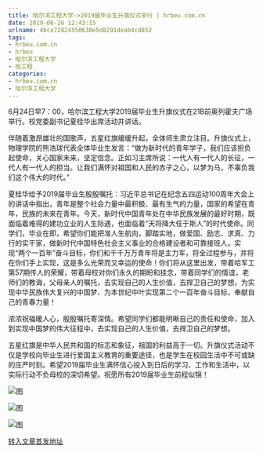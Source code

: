```yaml
---
title: 哈尔滨工程大学->2019届毕业生升旗仪式举行 | hrbeu.com.cn
date: 2019-06-26 12:43:15
urlname: 4bce72824550630e5d8291deab4cd852
tags: 
- hrbeu.com.cn
- hrbeu
- 哈尔滨工程大学
- 哈工程
categories:
- hrbeu.com.cn
- 哈尔滨工程大学
---
```



6月24日早7：00，哈尔滨工程大学2019届毕业生升旗仪式在21B前奥列霍夫广场举行。校党委副书记夏桂华出席活动并讲话。

伴随着激昂雄壮的国歌声，五星红旗缓缓升起，全体师生肃立注目。升旗仪式上，物理学院的熊浩球代表全体毕业生发言：“做为新时代的青年学子，我们应该担负起使命，关心国家未来，坚定信念。正如习主席所说：一代人有一代人的长征，一代人有一代人的担当。让我们满怀对祖国和人民的赤子之心，以梦为马，不辜负我们这个伟大的时代。”

夏桂华给予2019届毕业生殷殷嘱托：习近平总书记在纪念五四运动100周年大会上的讲话中指出，青年是整个社会力量中最积极、最有生气的力量，国家的希望在青年，民族的未来在青年。今天，新时代中国青年处在中华民族发展的最好时期，既面临着难得的建功立业的人生际遇，也面临着“天将降大任于斯人”的时代使命。同学们，毕业在即，希望你们能把准人生航向，脚踏实地，做爱国、励志、求真、力行的实干家，做新时代中国特色社会主义事业的合格建设者和可靠接班人。实现“两个一百年”奋斗目标，你们和千千万万青年将是主力军，将全过程参与，并将在你们手上实现，这是多么光荣而又幸运的使命！你们将从这里出发，带着哈军工第57期传人的荣耀，带着母校对你们永久的期盼和挂念，带着同学们的情谊，老师们的教诲，父母亲人的嘱托，去实现自己的人生价值，去捍卫自己的梦想，为实现中华民族伟大复兴的中国梦、为本世纪中叶实现第二个一百年奋斗目标，奉献自己的青春力量！

浓浓祝福暖人心，殷殷嘱托寄深情。希望同学们都能明晰自己的责任和使命，加入到实现中国梦的伟大征程中，去实现自己的人生价值，去捍卫自己的梦想。

五星红旗是中华人民共和国的标志和象征，祖国的利益高于一切。升旗仪式活动不仅是学校向毕业生进行爱国主义教育的重要途径，也是学生在校园生活中不可或缺的庄严时刻。希望2019届毕业生满怀信心投入到日后的学习、工作和生活中，以实际行动不负母校的深切希望。祝愿所有2019届毕业生前程似锦！



![图](http://gongxue.cn/news/UploadFiles_4906/201906/2019062610001417.jpg)

![图](http://gongxue.cn/news/UploadFiles_4906/201906/2019062610001408.jpg)

![图](http://gongxue.cn/news/UploadFiles_4906/201906/2019062610001498.jpg)

[转入文章首发地址](http://gongxue.cn/news/2019/201906/news_195882.html)